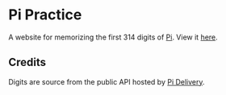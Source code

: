 # Pi Practice

A website for memorizing the first 314 digits of [Pi](https://en.wikipedia.org/wiki/Pi). View it [here](https://ds5678.github.io/PiPractice/).

## Credits

Digits are source from the public API hosted by [Pi Delivery](https://pi.delivery/).